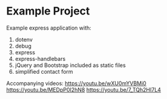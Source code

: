 # Example Project
Example express application with:
1. dotenv
2. debug
3. express
4. express-handlebars
5. jQuery and Bootstrap included as static files
6. simplified contact form

Accompanying videos:
https://youtu.be/wXU0mYVBMi0
https://youtu.be/MEDpP0I2hN8
https://youtu.be/7_TQh2HI7L4
